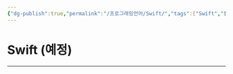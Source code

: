```yaml
---
{"dg-publish":true,"permalink":"/프로그래밍언어/Swift/","tags":["Swift","컴퓨터언어"],"created":"2024-02-06T20:40:34.416+09:00","updated":"2024-02-16T16:09:21.515+09:00"}
---
```



# Swift (예정)

---